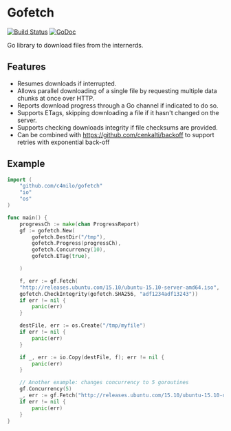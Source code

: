 # Gofetch
[![Build Status](https://travis-ci.org/c4milo/gofetch.svg?branch=master)](https://travis-ci.org/c4milo/gofetch)
[![GoDoc](https://godoc.org/github.com/c4milo/gofetch?status.svg)](https://godoc.org/github.com/c4milo/gofetch)

Go library to download files from the internerds.

## Features
* Resumes downloads if interrupted.
* Allows parallel downloading of a single file by requesting multiple data chunks at once over HTTP.
* Reports download progress through a Go channel if indicated to do so.
* Supports ETags, skipping downloading a file if it hasn't changed on the server.
* Supports checking downloads integrity if file checksums are provided.
* Can be combined with https://github.com/cenkalti/backoff to support retries with exponential back-off


## Example

```go
import (
	"github.com/c4milo/gofetch"
	"io"
	"os"
)

func main() {
	progressCh := make(chan ProgressReport)
	gf := gofetch.New(
		gofetch.DestDir("/tmp"),
		gofetch.Progress(progressCh),
		gofetch.Concurrency(10),
		gofetch.ETag(true),

	)

	f, err := gf.Fetch(
	"http://releases.ubuntu.com/15.10/ubuntu-15.10-server-amd64.iso",
	gofetch.CheckIntegrity(gofetch.SHA256, "adf1234adf13243"))
	if err != nil {
		panic(err)
	}

	destFile, err := os.Create("/tmp/myfile")
	if err != nil {
		panic(err)
	}

	if _, err := io.Copy(destFile, f); err != nil {
		panic(err)
	}

	// Another example: changes concurrency to 5 goroutines
	gf.Concurrency(5)
	_, err := gf.Fetch("http://releases.ubuntu.com/15.10/ubuntu-15.10-desktop-amd64.iso")
	if err != nil {
		panic(err)
	}
}
```
